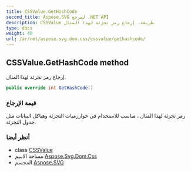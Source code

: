 ```yaml
---
title: CSSValue.GetHashCode
second_title: Aspose.SVG لمرجع .NET API
description: CSSValue طريقة. إرجاع رمز تجزئة لهذا المثال.
type: docs
weight: 40
url: /ar/net/aspose.svg.dom.css/cssvalue/gethashcode/
---
```

## CSSValue.GetHashCode method

إرجاع رمز تجزئة لهذا المثال.

```csharp
public override int GetHashCode()
```

### قيمة الإرجاع

رمز تجزئة لهذا المثال ، مناسب للاستخدام في خوارزميات التجزئة وهياكل البيانات مثل جدول التجزئة.

### أنظر أيضا

* class [CSSValue](../)
* مساحة الاسم [Aspose.Svg.Dom.Css](../../cssvalue/)
* المجسم [Aspose.SVG](../../../)


